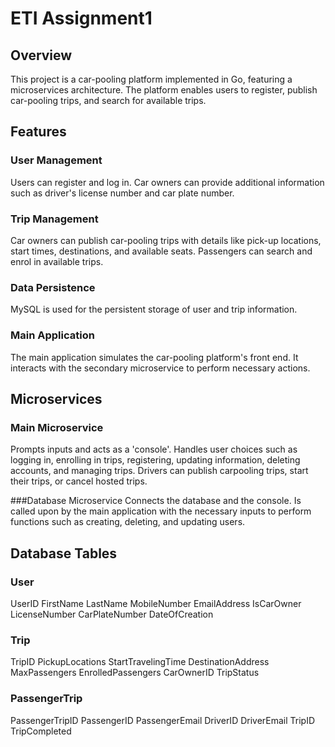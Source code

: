 # ETI Assignment1

## Overview

This project is a car-pooling platform implemented in Go, featuring a microservices architecture. The platform enables users to register, publish car-pooling trips, and search for available trips.

## Features

### User Management
Users can register and log in.
Car owners can provide additional information such as driver's license number and car plate number.

### Trip Management
Car owners can publish car-pooling trips with details like pick-up locations, start times, destinations, and available seats.
Passengers can search and enrol in available trips.

### Data Persistence

MySQL is used for the persistent storage of user and trip information.

### Main Application
The main application simulates the car-pooling platform's front end.
It interacts with the secondary microservice to perform necessary actions.

## Microservices
### Main Microservice
Prompts inputs and acts as a 'console'.
Handles user choices such as logging in, enrolling in trips, registering, updating information, deleting accounts, and managing trips.
Drivers can publish carpooling trips, start their trips, or cancel hosted trips.

###Database Microservice
Connects the database and the console.
Is called upon by the main application with the necessary inputs to perform functions such as creating, deleting, and updating users.

## Database Tables
### User
UserID
FirstName
LastName
MobileNumber
EmailAddress
IsCarOwner
LicenseNumber
CarPlateNumber
DateOfCreation

### Trip
TripID
PickupLocations
StartTravelingTime
DestinationAddress
MaxPassengers
EnrolledPassengers
CarOwnerID
TripStatus

### PassengerTrip
PassengerTripID
PassengerID
PassengerEmail
DriverID
DriverEmail
TripID
TripCompleted
